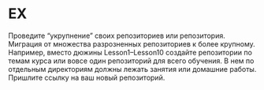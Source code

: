 # EX
Проведите “укрупнение” своих репозиториев или репозитория. 
Миграция от множества разрозненных репозиториев к более крупному.
Например, вместо дюжины Lesson1–Lesson10 создайте репозитории по темам курса или вовсе один репозиторий для всего обучения. В нем по отдельным директориям должны лежать занятия или домашние работы. 
Пришлите ссылку на ваш новый репозиторий.
